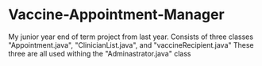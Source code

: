 # Vaccine-Appointment-Manager
 My junior year end of term project from last year.
 Consists of three classes "Appointment.java", "ClinicianList.java", and "vaccineRecipient.java"
 These three are all used withing the "Adminastrator.java" class

